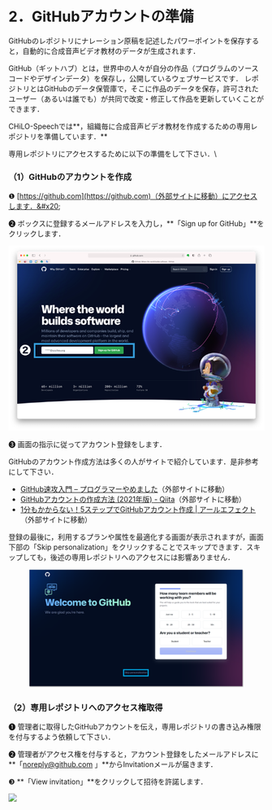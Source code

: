 # 2．GitHubアカウントの準備

GitHubのレポジトリにナレーション原稿を記述したパワーポイントを保存すると，自動的に合成音声ビデオ教材のデータが生成されます．

GitHub（ギットハブ）とは，世界中の人々が自分の作品（プログラムのソースコードやデザインデータ）を保存し，公開しているウェブサービスです． レポジトリとはGitHubのデータ保管庫で，そこに作品のデータを保存，許可されたユーザー（あるいは誰でも）が共同で改変・修正して作品を更新していくことができます．

CHiLO-Speechでは**，組織毎に合成音声ビデオ教材を作成するための専用レポジトリを準備しています．**

専用レポジトリにアクセスするために以下の準備をして下さい．\


### （1）GitHubのアカウントを作成

❶ [https://github.com](https://github.com)（外部サイトに移動）にアクセスします．&#x20;

❷ ボックスに登録するメールアドレスを入力し，**「Sign up for GitHub」**をクリックします．

![](<../.gitbook/assets/image (266).png>)

❸ 画面の指示に従ってアカウント登録をします．

GitHubのアカウント作成方法は多くの人がサイトで紹介しています．是非参考にして下さい．

* [GitHub速攻入門 – プログラマーやめました](https://www.premium-tsubu-hero.net/start-github/%E2%80%8B)（外部サイトに移動）
* [GitHubアカウントの作成方法 (2021年版) - Qiita](https://qiita.com/ayatokura/items/9eabb7ae20752e6dc79d)（外部サイトに移動）
* [1分もかからない！5ステップでGitHubアカウント作成 | アールエフェクト](https://reffect.co.jp/html/create\_github\_account\_first\_time)（外部サイトに移動）

登録の最後に，利用するプランや属性を最適化する画面が表示されますが，画面下部の「Skip personalization」をクリックすることでスキップできます．スキップしても，後述の専用レポジトリへのアクセスには影響ありません．

<figure><img src="../.gitbook/assets/prepare-github_02.png" alt=""><figcaption></figcaption></figure>

### （2）専用レポジトリへのアクセス権取得

❶ 管理者に取得したGitHubアカウントを伝え，専用レポジトリの書き込み権限を付与するよう依頼して下さい．&#x20;

❷ 管理者がアクセス権を付与すると，アカウント登録をしたメールアドレスに**「noreply@github.com 」**からInvitationメールが届きます．&#x20;

❸ **「View invitation」**をクリックして招待を許諾します．

![
](<../.gitbook/assets/image (98).png>)
